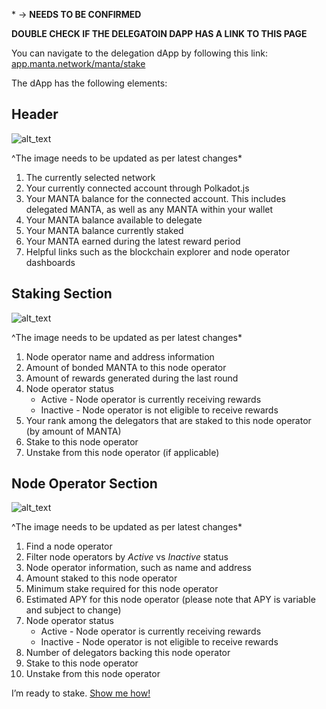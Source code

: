 \* -> **NEEDS TO BE CONFIRMED**

**DOUBLE CHECK IF THE DELEGATOIN DAPP HAS A LINK TO THIS PAGE**

You can navigate to the delegation dApp by following this link: [app.manta.network/manta/stake](https://app.manta.network/manta/stake)

The dApp has the following elements:

## Header

![alt_text](images/head.png)

^The image needs to be updated as per latest changes*

1. The currently selected network
2. Your currently connected account through Polkadot.js
3. Your MANTA balance for the connected account. This includes delegated MANTA, as well as any MANTA within your wallet
4. Your MANTA balance available to delegate
5. Your MANTA balance currently staked
6. Your MANTA earned during the latest reward period
7. Helpful links such as the blockchain explorer and node operator dashboards

## Staking Section

![alt_text](images/active_collator.png)

^The image needs to be updated as per latest changes*

1. Node operator name and address information
2. Amount of bonded MANTA to this node operator
3. Amount of rewards generated during the last round
4. Node operator status
   - Active - Node operator is currently receiving rewards
   - Inactive - Node operator is not eligible to receive rewards
5. Your rank among the delegators that are staked to this node operator (by amount of MANTA)
6. Stake to this node operator
7. Unstake from this node operator (if applicable)

## Node Operator Section

![alt_text](images/select_collator.png)

^The image needs to be updated as per latest changes*

1. Find a node operator
2. Filter node operators by *Active* vs *Inactive* status
3. Node operator information, such as name and address
4. Amount staked to this node operator
5. Minimum stake required for this node operator
6. Estimated APY for this node operator (please note that APY is variable and subject to change)
7. Node operator status
   - Active - Node operator is currently receiving rewards
   - Inactive - Node operator is not eligible to receive rewards
8. Number of delegators backing this node operator
9. Stake to this node operator
10. Unstake from this node operator

I’m ready to stake. [Show me how!](HowTo%20Delegate)
